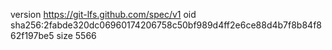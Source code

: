 version https://git-lfs.github.com/spec/v1
oid sha256:2fabde320dc06960174206758c50bf989d4ff2e6ce88d4b7f8b84f862f197be5
size 5566
